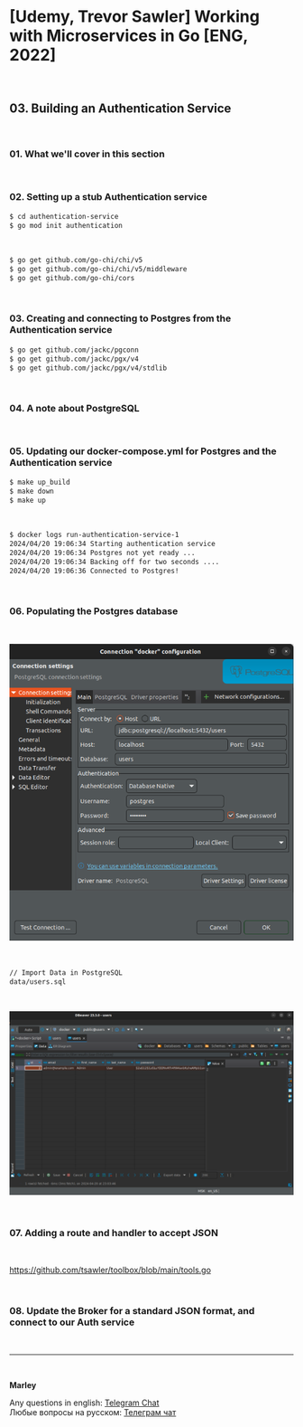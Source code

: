 # [Udemy, Trevor Sawler] Working with Microservices in Go [ENG, 2022]

<br/>

## 03. Building an Authentication Service

<br/>

### 01. What we'll cover in this section

<br/>

### 02. Setting up a stub Authentication service

```
$ cd authentication-service
$ go mod init authentication
```

<br/>

```
$ go get github.com/go-chi/chi/v5
$ go get github.com/go-chi/chi/v5/middleware
$ go get github.com/go-chi/cors
```

<br/>

### 03. Creating and connecting to Postgres from the Authentication service

```
$ go get github.com/jackc/pgconn
$ go get github.com/jackc/pgx/v4
$ go get github.com/jackc/pgx/v4/stdlib
```

<br/>

### 04. A note about PostgreSQL

<br/>

### 05. Updating our docker-compose.yml for Postgres and the Authentication service

```
$ make up_build
$ make down
$ make up
```

<br/>

```
$ docker logs run-authentication-service-1
2024/04/20 19:06:34 Starting authentication service
2024/04/20 19:06:34 Postgres not yet ready ...
2024/04/20 19:06:34 Backing off for two seconds ....
2024/04/20 19:06:36 Connected to Postgres!
```

<br/>

### 06. Populating the Postgres database

<br/>

![Application](/img/pic-m03-img01.png)

<br/>

```
// Import Data in PostgreSQL
data/users.sql
```

<br/>

![Application](/img/pic-m03-img02.png)

<br/>

### 07. Adding a route and handler to accept JSON

<br/>

https://github.com/tsawler/toolbox/blob/main/tools.go

<br/>

### 08. Update the Broker for a standard JSON format, and connect to our Auth service

<br/>

---

<br/>

**Marley**

Any questions in english: <a href="https://jsdev.org/chat/">Telegram Chat</a>  
Любые вопросы на русском: <a href="https://jsdev.ru/chat/">Телеграм чат</a>
